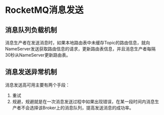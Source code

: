 # RocketMQ消息发送
## 消息队列负载机制
消息生产者在发送消息时，如果本地路由表中未缓存Topic的路由信息，就向NameServer发送获取路由信息的请求，更新路由表信息，并且消息生产者每隔30秒从NameServer更新路由表。
## 消息发送异常机制
消息发送高可用主要有两个手段：

1. 重试
2. 规避，规避就是在一次消息发送过程中如果出现错误，在某一段时间内消息生产者不会选择该Broker上的消息队列，提高发送消息的成功率。